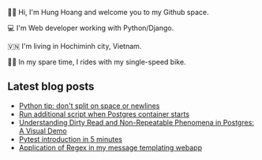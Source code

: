 ✌🏻 Hi, I'm Hung Hoang and welcome you to my Github space.

💻 I'm Web developer working with Python/Django.

🇻🇳 I'm living in Hochiminh city, Vietnam.

🚴🏻 In my spare time, I rides with my single-speed bike.

## Latest blog posts

* [Python tip: don't split on space or newlines](https://www.hung.codes/python-tips-str-split)
* [Run additional script when Postgres container starts](https://www.hung.codes/postgres-init-script)
* [Understanding Dirty Read and Non-Repeatable Phenomena in Postgres: A Visual Demo](https://www.hung.codes/isolation-level-postgres-p1)
* [Pytest introduction in 5 minutes](https://www.hung.codes/pytest-intro)
* [Application of Regex in my message templating webapp](https://www.hung.codes/message-templating)